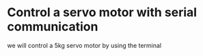 # Control a servo motor with serial communication

we will control a 5kg servo motor by using the terminal